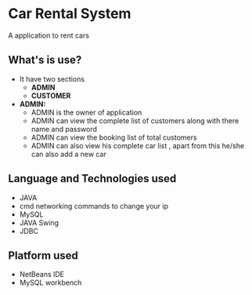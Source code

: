 # Car Rental System
A application to rent cars

## What's is use?
+ It have two sections
  - **ADMIN**
  - **CUSTOMER**
+ **ADMIN:**
  - ADMIN is the owner of application
  - ADMIN can view the complete list of customers along with there name and password
  - ADMIN can view the booking list of total customers
  - ADMIN can also view his complete car list , apart from this he/she can also add a new car 


## Language and Technologies used
+ JAVA
+ cmd networking commands to change your ip
+ MySQL 
+ JAVA Swing
+ JDBC

## Platform used
+ NetBeans IDE
+ MySQL workbench
